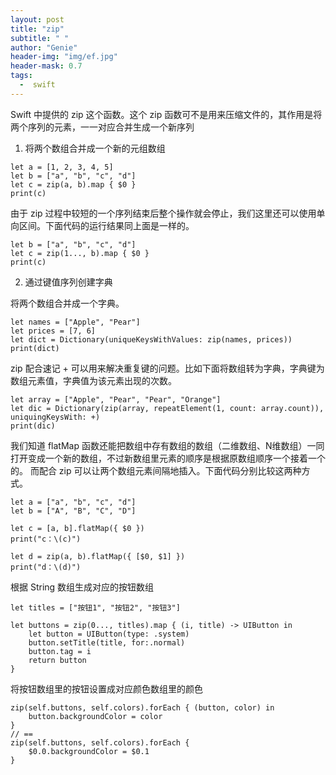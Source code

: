 ```yaml
---
layout: post
title: "zip"
subtitle: " "
author: "Genie"
header-img: "img/ef.jpg"
header-mask: 0.7
tags:
  -  swift
---
```


Swift 中提供的 zip 这个函数。这个 zip 函数可不是用来压缩文件的，其作用是将两个序列的元素，一一对应合并生成一个新序列

1. 将两个数组合并成一个新的元组数组

```
let a = [1, 2, 3, 4, 5]
let b = ["a", "b", "c", "d"]
let c = zip(a, b).map { $0 }
print(c)
```
由于 zip 过程中较短的一个序列结束后整个操作就会停止，我们这里还可以使用单向区间。下面代码的运行结果同上面是一样的。

```
let b = ["a", "b", "c", "d"]
let c = zip(1..., b).map { $0 }
print(c)
```

2. 通过键值序列创建字典

将两个数组合并成一个字典。

```
let names = ["Apple", "Pear"]
let prices = [7, 6]
let dict = Dictionary(uniqueKeysWithValues: zip(names, prices))
print(dict)
```
zip 配合速记 + 可以用来解决重复键的问题。比如下面将数组转为字典，字典键为数组元素值，字典值为该元素出现的次数。

```
let array = ["Apple", "Pear", "Pear", "Orange"]
let dic = Dictionary(zip(array, repeatElement(1, count: array.count)), uniquingKeysWith: +)
print(dic)
```

我们知道 flatMap 函数还能把数组中存有数组的数组（二维数组、N维数组）一同打开变成一个新的数组，不过新数组里元素的顺序是根据原数组顺序一个接着一个的。
而配合 zip 可以让两个数组元素间隔地插入。下面代码分别比较这两种方式。
    
```
let a = ["a", "b", "c", "d"]
let b = ["A", "B", "C", "D"]
 
let c = [a, b].flatMap({ $0 })
print("c：\(c)")
 
let d = zip(a, b).flatMap({ [$0, $1] })
print("d：\(d)")
```

根据 String 数组生成对应的按钮数组

```
let titles = ["按钮1", "按钮2", "按钮3"]
 
let buttons = zip(0..., titles).map { (i, title) -> UIButton in
    let button = UIButton(type: .system)
    button.setTitle(title, for:.normal)
    button.tag = i
    return button
}
```
将按钮数组里的按钮设置成对应颜色数组里的颜色

```
zip(self.buttons, self.colors).forEach { (button, color) in
    button.backgroundColor = color
}
// ==
zip(self.buttons, self.colors).forEach {
    $0.0.backgroundColor = $0.1
}
```
